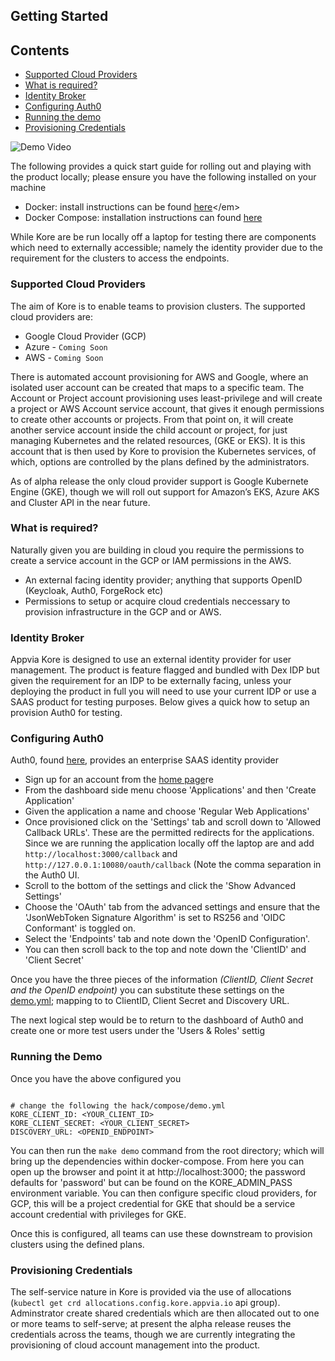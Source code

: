 
## **Getting Started**

## Contents
- [Supported Cloud Providers](#supported-cloud-providers)
- [What is required?](#what-is-required)
- [Identity Broker](#identity-broker)
- [Configuring Auth0](#configuring-auth0)
- [Running the demo](#running-the-demo)
- [Provisioning Credentials](#provisioning-credentials)

![Demo Video](https://appvia-hub-olm-artifiacts-eu-west-2.s3.eu-west-2.amazonaws.com/demo.gif)

The following provides a quick start guide for rolling out and playing with the product locally; please ensure you have the following installed on your machine

- Docker: install instructions can be found [here]([https://docs.docker.com/install/](https://docs.docker.com/install/))</em>
- Docker Compose: installation instructions can found [here](https://docs.docker.com/compose/install/)

While Kore are be run locally off a laptop for testing there are components which need to externally accessible; namely the identity provider due to the requirement for the clusters to access the endpoints.

### Supported Cloud Providers

The aim of Kore is to enable teams to provision clusters. The supported cloud providers are:

+ Google Cloud Provider (GCP)
+ Azure - `Coming Soon`
+ AWS - `Coming Soon`

There is automated account provisioning for AWS and Google, where an isolated user account can be created that maps to a specific team. The Account or Project account provisioning uses least-privilege and will create a project or AWS Account service account, that gives it enough permissions to create other accounts or projects. From that point on, it will create another service account inside the child account or project, for just managing Kubernetes and the related resources, (GKE or EKS). It is this account that is then used by Kore to provision the Kubernetes services, of which, options are controlled by the plans defined by the administrators.

As of alpha release the only cloud provider support is Google Kubernete Engine (GKE), though we will roll out support for Amazon’s EKS, Azure AKS and Cluster API in the near future.

### What is required?

Naturally given you are building in cloud you require the permissions to create a service account in the GCP or IAM permissions in the AWS.

- An external facing identity provider; anything that supports OpenID (Keycloak, Auth0, ForgeRock etc)
- Permissions to setup or acquire cloud credentials neccessary to provision infrastructure in the GCP and or AWS.

### Identity Broker

Appvia Kore is designed to use an external identity provider for user management. The product is feature flagged and bundled with Dex IDP but given the requirement for an IDP to be externally facing, unless your deploying the product in full you will need to use your current IDP or use a SAAS product for testing purposes. Below gives a quick how to setup an provision Auth0 for testing.

### Configuring Auth0

Auth0, found [here](https://auth0.com/), provides an enterprise SAAS identity provider

- Sign up for an account from the [home page](https://auth0.com)re
- From the dashboard side menu choose 'Applications' and then 'Create Application'
- Given the application a name and choose 'Regular Web Applications'
- Once provisioned click on the 'Settings' tab and scroll down to 'Allowed Callback URLs'. These are the permitted redirects for the applications. Since we are running the application locally off the laptop are and add `http://localhost:3000/callback` and `http://127.0.0.1:10080/oauth/callback` (Note the comma separation in the Auth0 UI.
- Scroll to the bottom of the settings and click the 'Show Advanced Settings'
- Choose the 'OAuth' tab from the advanced settings and ensure that the 'JsonWebToken Signature Algorithm' is set to RS256 and 'OIDC Conformant' is toggled on.
- Select the 'Endpoints' tab and note down the 'OpenID Configuration'.
- You can then scroll back to the top and note down the 'ClientID' and 'Client Secret'

Once you have the three pieces of the information *(ClientID, Client Secret and the OpenID endpoint)* you can substitute these settings on the [demo.yml](https://github.com/appvia/kore/blob/master/hack/compose/demo.yml); mapping to to ClientID, Client Secret and Discovery URL.

The next logical step would be to return to the dashboard of Auth0 and create one or more test users under the 'Users & Roles' settig

### Running the Demo

Once you have the above configured you

```shell

# change the following the hack/compose/demo.yml
KORE_CLIENT_ID: <YOUR_CLIENT_ID>
KORE_CLIENT_SECRET: <YOUR_CLIENT_SECRET>
DISCOVERY_URL: <OPENID_ENDPOINT>
```

You can then run the `make demo` command from the root directory; which will bring up the dependencies within docker-compose. From here you can open up the browser and point it at http://localhost:3000; the password defaults for 'password' but can be found on the KORE_ADMIN_PASS environment variable. You can then configure specific cloud providers, for GCP, this will be a project credential for GKE that should be a service account credential with privileges for GKE.

Once this is configured, all teams can use these downstream to provision clusters using the defined plans.

### Provisioning Credentials

The self-service nature in Kore is provided via the use of allocations (`kubectl get crd allocations.config.kore.appvia.io` api group). Adminstrator create shared credentials which are then allocated out to one or more teams to self-serve; at present the alpha release reuses the credentials across the teams, though we are currently integrating the provisioning of cloud account management into the product.

